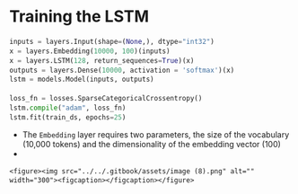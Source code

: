 # Training the LSTM

```python
inputs = layers.Input(shape=(None,), dtype="int32") 
x = layers.Embedding(10000, 100)(inputs) 
x = layers.LSTM(128, return_sequences=True)(x) 
outputs = layers.Dense(10000, activation = 'softmax')(x) 
lstm = models.Model(inputs, outputs) 

loss_fn = losses.SparseCategoricalCrossentropy()
lstm.compile("adam", loss_fn) 
lstm.fit(train_ds, epochs=25)
```

* The `Embedding` layer requires two parameters, the size of the vocabulary (10,000 tokens) and the dimensionality of the embedding vector (100)
*

    <figure><img src="../../.gitbook/assets/image (8).png" alt="" width="300"><figcaption></figcaption></figure>

